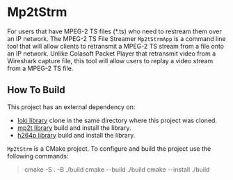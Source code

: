 # Mp2tStrm
For users that have MPEG-2 TS files (*.ts)
who need to restream them over an IP network.
The MPEG-2 TS File Streamer `Mp2tStrmApp` is a command line tool that
will allow clients to retransmit a MPEG-2 TS stream from a file onto an
IP network.  Unlike Colasoft Packet Player that retransmit video from
a Wireshark capture file, this tool will allow users to replay a video
stream from a MPEG-2 TS file.

## How To Build
This project has an external dependency on:

 - [loki library](https://github.com/snaewe/loki-lib.git) clone in the same directory where this project was cloned.
 - [mp2t library](https://github.com/jimcavoy/mp2tp) build and install the library.
 - [h264p library](https://github.com/jimcavoy/h264p) build and install the library.

`Mp2tStrm` is a CMake project.  To configure and build the project use the following commands:

 > cmake -S . -B ./build
 > cmake --build ./build
 > cmake --install ./build
